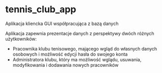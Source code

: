 # tennis_club_app
Aplikacja kliencka GUI współpracująca z bazą danych

Aplikacja zapewnia prezentacje danych z perspektywy dwóch różnych użytkowników:
- Pracownika klubu tenisowego, mającego wgląd do własnych danych osobowych i możliwość edycji hasła do swojego konta
- Administratora klubu, który ma możliwość wglądu, usuwania, modyfikowania i dodawania nowych pracowników
